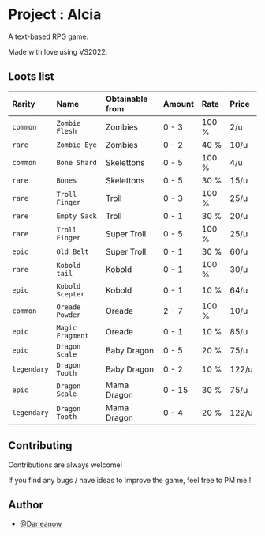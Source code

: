 
# Project : Alcia

A text-based RPG game.



Made with love using VS2022.


## Loots list


| Rarity    | Name           | Obtainable from            |Amount | Rate    | Price   | 
| :-------- | :------------- | :------------------------- |:----- |:------- |:------- |
| `common`  | `Zombie Flesh` | Zombies                    | 0 - 3 | 100 %   | 2/u |
| `rare`    | `Zombie Eye`   | Zombies                    | 0 - 2 | 40 %    | 10/u|
| `common`    | `Bone Shard` | Skelettons                 | 0 - 5 | 100 %   | 4/u |
| `rare`    | `Bones`        | Skelettons                 | 0 - 5 | 30 %    | 15/u|
| `rare`    | `Troll Finger` | Troll                      | 0 - 3 | 100 %   | 25/u|
| `rare`    | `Empty Sack`   | Troll                      | 0 - 1 | 30 %    | 20/u|
| `rare`    | `Troll Finger` | Super Troll                | 0 - 5 | 100 %   | 25/u|
| `epic`    | `Old Belt`     | Super Troll                | 0 - 1 | 30 %    | 60/u|
| `rare`    | `Kobold tail`  | Kobold                     | 0 - 1 | 100 %   | 30/u|
| `epic`    |`Kobold Scepter`| Kobold                     | 0 - 1 | 10 %    | 64/u|
| `common`  |`Oreade Powder `| Oreade                     | 2 - 7 | 100 %   | 10/u|
| `epic`    |`Magic Fragment`| Oreade                     | 0 - 1 | 10 %    | 85/u|
| `epic`    | `Dragon Scale `| Baby Dragon                | 0 - 5 | 20 %    | 75/u|
| `legendary`|`Dragon Tooth `| Baby Dragon                | 0 - 2 | 10 %    |122/u|
| `epic`    | `Dragon Scale `| Mama Dragon                | 0 - 15 | 30 %   | 75/u|
| `legendary`|`Dragon Tooth `| Mama Dragon                | 0 - 4 | 20 %    |122/u|




## Contributing

Contributions are always welcome!

If you find any bugs / have ideas to improve the game, feel free to PM me !


## Author

- [@Darleanow](https://www.github.com/Darleanow)

